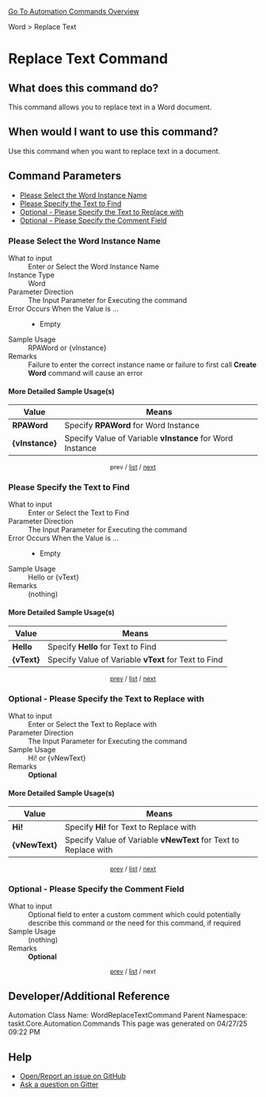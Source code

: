 <!--TITLE: Replace Text Command -->
<!-- SUBTITLE: a command in the Word group. -->
[Go To Automation Commands Overview](/automation-commands.md)


Word &gt; Replace Text


# Replace Text Command


## What does this command do?
This command allows you to replace text in a Word document.


## When would I want to use this command?
Use this command when you want to replace text in a document.


<a id="param_list"></a>
## Command Parameters
- [Please Select the Word Instance Name](#param_0)
- [Please Specify the Text to Find](#param_1)
- [Optional - Please Specify the Text to Replace with](#param_2)
- [Optional - Please Specify the Comment Field](#param_3)


<a id="param_0"></a>
### Please Select the Word Instance Name


<dl>
<dt>What to input</dt><dd>Enter or Select the Word Instance Name</dd>
<dt>Instance Type</dt><dd>Word</dd>
<dt>Parameter Direction</dt><dd>The Input Parameter for Executing the command</dd>
<dt>Error Occurs When the Value is ...</dt><dd><ul>
<li>Empty</li>
</ul></dd>
<dt>Sample Usage</dt><dd>RPAWord or {vInstance}</dd>
<dt>Remarks</dt><dd>Failure to enter the correct instance name or failure to first call <strong>Create Word</strong> command will cause an error</dd>
</dl>




#### More Detailed Sample Usage(s)
| Value | Means |
|---|---|
| <strong>RPAWord</strong> | Specify **RPAWord** for Word Instance |
| <strong>{vInstance}</strong> | Specify Value of Variable **vInstance** for Word Instance |


<div style="font-size: 90%; text-align: center">


prev / [list](#param_list) / [next](#param_1)


</div>


<a id="param_1"></a>
### Please Specify the Text to Find


<dl>
<dt>What to input</dt><dd>Enter or Select the Text to Find</dd>
<dt>Parameter Direction</dt><dd>The Input Parameter for Executing the command</dd>
<dt>Error Occurs When the Value is ...</dt><dd><ul>
<li>Empty</li>
</ul></dd>
<dt>Sample Usage</dt><dd>Hello or {vText}</dd>
<dt>Remarks</dt><dd>(nothing)</dd>
</dl>




#### More Detailed Sample Usage(s)
| Value | Means |
|---|---|
| <strong>Hello</strong> | Specify **Hello** for Text to Find |
| <strong>{vText}</strong> | Specify Value of Variable **vText** for Text to Find |


<div style="font-size: 90%; text-align: center">


[prev](#param_1) / [list](#param_list) / [next](#param_2)


</div>


<a id="param_2"></a>
### Optional - Please Specify the Text to Replace with


<dl>
<dt>What to input</dt><dd>Enter or Select the Text to Replace with</dd>
<dt>Parameter Direction</dt><dd>The Input Parameter for Executing the command</dd>
<dt>Sample Usage</dt><dd>Hi! or {vNewText}</dd>
<dt>Remarks</dt><dd><strong>Optional</strong><br></dd>
</dl>




#### More Detailed Sample Usage(s)
| Value | Means |
|---|---|
| <strong>Hi!</strong> | Specify **Hi!** for Text to Replace with |
| <strong>{vNewText}</strong> | Specify Value of Variable **vNewText** for Text to Replace with |


<div style="font-size: 90%; text-align: center">


[prev](#param_2) / [list](#param_list) / [next](#param_3)


</div>


<a id="param_3"></a>
### Optional - Please Specify the Comment Field


<dl>
<dt>What to input</dt><dd>Optional field to enter a custom comment which could potentially describe this command or the need for this command, if required</dd>
<dt>Sample Usage</dt><dd>(nothing)</dd>
<dt>Remarks</dt><dd><strong>Optional</strong><br></dd>
</dl>




<div style="font-size: 90%; text-align: center">


[prev](#param_3) / [list](#param_list) / next


</div>


## Developer/Additional Reference
Automation Class Name: WordReplaceTextCommand
Parent Namespace: taskt.Core.Automation.Commands
This page was generated on 04/27/25 09:22 PM


## Help
- [Open/Report an issue on GitHub](https://github.com/rcktrncn/taskt/issues/new)
- [Ask a question on Gitter](https://gitter.im/taskt-rpa/Lobby)
